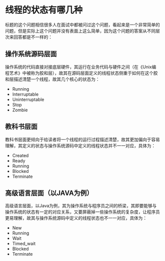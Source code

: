 # 线程的状态有哪几种
标题的这个问题相信很多人在面试中都被问过这个问题，看起来是一个非常简单的问题，但是实际上这个问题并没有表面上这么简单，因为这个问题的答案从不同层次来回答都是不一样的：

## 操作系统源码层面
操作系统的代码直接对接底层硬件，其运行在业务代码与硬件之间（在《Unix编程艺术》中被称为胶和层），故其在源码层面定义的线程状态侧重于如何在这个胶和层描述清楚一个线程，故其几个核心的状态为：

- Running
- Interruptable
- Uninterruptable
- Stop
- Zombie

## 教科书层面
教科书层面更倾向于给读者将一个线程的运行过程描述清楚，故其更加偏向于容易理解，其定义的状态与操作系统源码中定义的线程状态并不一一对应，具体为：

- Created
- Ready
- Running
- Blocked
- Terminate


## 高级语言层面（以JAVA为例）
高级语言层面，以Java为例，其为操作系统与程序员之间的桥梁，其即要能够与操作系统的状态有一定的对应关系，又要屏蔽掉一些操作系统的复杂度，让程序员更易理解，故其与操作系统源码中定义的线程状态也不一一对应，具体为：

- New
- Running
- Wait
- Timed_wait
- Blocked 
- Terminate
